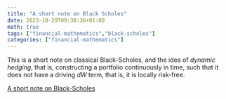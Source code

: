 ```yaml
---
title: "A short note on Black Scholes"
date: 2023-10-29T09:38:36+01:00
math: true
tags: ["financial-mathematics","black-scholes"]
categories: ["financial-mathematics"]
---
```


This is a short note on classical Black-Scholes, and the idea of *dynamic hedging*, that is, constructing a portfolio continuously in time, such that it does not have a driving $dW$ term, that is, it is locally risk-free.

[A short note on Black-Scholes](./../../../../black-scholes.pdf)

